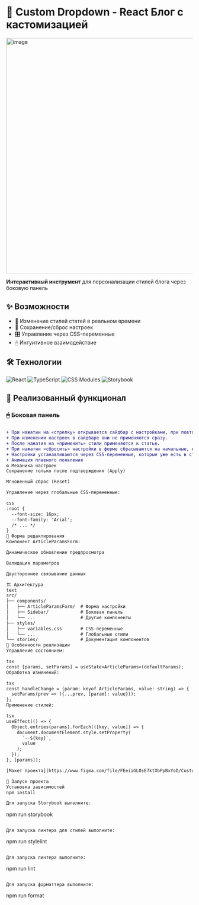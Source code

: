 

# 🎨 Custom Dropdown - React Блог с кастомизацией

<img width="995" height="635" alt="image" src="https://github.com/user-attachments/assets/8c47dd18-9743-4466-af39-9389e42e244c" />

**Интерактивный инструмент** для персонализации стилей блога через боковую панель

## ✨ Возможности

- 🔧 Изменение стилей статей в реальном времени
- 💾 Сохранение/сброс настроек
- 🎛 Управление через CSS-переменные
- 🖱 Интуитивное взаимодействие

## 🛠 Технологии

![React](https://img.shields.io/badge/React-18.2-blue?logo=react)
![TypeScript](https://img.shields.io/badge/TypeScript-5.0-blue?logo=typescript)
![CSS Modules](https://img.shields.io/badge/CSS_Modules-✓-green)
![Storybook](https://img.shields.io/badge/Storybook-7.0-FF4785?logo=storybook)

## 🎯 Реализованный функционал

### 🖱 Боковая панель
```diff

+ При нажатии на «стрелку» открывается сайдбар с настройками, при повторном нажатии или клике вне сайдбар закрывается.
+ При изменении настроек в сайдбаре они не применяются сразу.
+ После нажатия на «применить» стили применяются к статье.
+ При нажатии «сбросить» настройки в форме сбрасываются на начальные, которые были при открытии страницы, и стили применяются к статье.
+ Настройки устанавливаются через CSS-переменные, которые уже есть в стилях и установлены в коде в дефолтные значения.
+ Анимация плавного появления
⚙ Механика настроек
Сохранение только после подтверждения (Apply)

Мгновенный сброс (Reset)

Управление через глобальные CSS-переменные:

css
:root {
  --font-size: 16px;
  --font-family: 'Arial';
  /* ... */
}
📝 Форма редактирования
Компонент ArticleParamsForm:

Динамическое обновление предпросмотра

Валидация параметров

Двустороннее связывание данных

🏗 Архитектура
text
src/
├── components/
│   ├── ArticleParamsForm/  # Форма настройки
│   ├── Sidebar/            # Боковая панель
│   └── ...                 # Другие компоненты
├── styles/
│   ├── variables.css       # CSS-переменные
│   └── ...                 # Глобальные стили
└── stories/                # Документация компонентов
📌 Особенности реализации
Управление состоянием:

tsx
const [params, setParams] = useState<ArticleParams>(defaultParams);
Обработка изменений:

tsx
const handleChange = (param: keyof ArticleParams, value: string) => {
  setParams(prev => ({...prev, [param]: value}));
};
Применение стилей:

tsx
useEffect(() => {
  Object.entries(params).forEach(([key, value]) => {
    document.documentElement.style.setProperty(
      `--${key}`,
      value
    );
  });
}, [params]);

[Макет проекта](https://www.figma.com/file/FEeiiGLOsE7ktXbPpBxYoD/Custom-dropdown?type=design&node-id=0%3A1&mode=design&t=eXRJnWC6Xsuw0qR4-1)

🚀 Запуск проекта
Установка зависимостей
npm install

Для запуска Storybook выполните:

```
npm run storybook
```

Для запуска линтера для стилей выполните:

```
npm run stylelint
```

Для запуска линтера выполните:

```
npm run lint
```

Для запуска форматтера выполните:

```
npm run format
```


